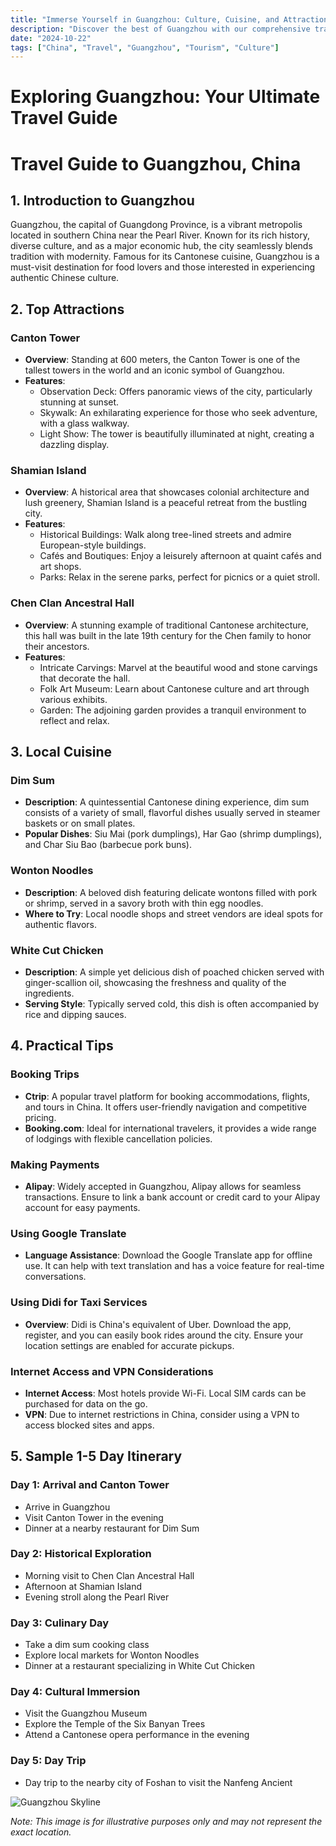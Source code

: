 ```yaml
---
title: "Immerse Yourself in Guangzhou: Culture, Cuisine, and Attractions"
description: "Discover the best of Guangzhou with our comprehensive travel guide. Explore top attractions, savor local cuisine, and get insider tips for an unforgettable Chinese adventure."
date: "2024-10-22"
tags: ["China", "Travel", "Guangzhou", "Tourism", "Culture"]
---
```


# Exploring Guangzhou: Your Ultimate Travel Guide

# Travel Guide to Guangzhou, China

## 1. Introduction to Guangzhou
Guangzhou, the capital of Guangdong Province, is a vibrant metropolis located in southern China near the Pearl River. Known for its rich history, diverse culture, and as a major economic hub, the city seamlessly blends tradition with modernity. Famous for its Cantonese cuisine, Guangzhou is a must-visit destination for food lovers and those interested in experiencing authentic Chinese culture.

## 2. Top Attractions

### Canton Tower
- **Overview**: Standing at 600 meters, the Canton Tower is one of the tallest towers in the world and an iconic symbol of Guangzhou.
- **Features**:
  - Observation Deck: Offers panoramic views of the city, particularly stunning at sunset.
  - Skywalk: An exhilarating experience for those who seek adventure, with a glass walkway.
  - Light Show: The tower is beautifully illuminated at night, creating a dazzling display.

### Shamian Island
- **Overview**: A historical area that showcases colonial architecture and lush greenery, Shamian Island is a peaceful retreat from the bustling city.
- **Features**:
  - Historical Buildings: Walk along tree-lined streets and admire European-style buildings.
  - Cafés and Boutiques: Enjoy a leisurely afternoon at quaint cafés and art shops.
  - Parks: Relax in the serene parks, perfect for picnics or a quiet stroll.

### Chen Clan Ancestral Hall
- **Overview**: A stunning example of traditional Cantonese architecture, this hall was built in the late 19th century for the Chen family to honor their ancestors.
- **Features**:
  - Intricate Carvings: Marvel at the beautiful wood and stone carvings that decorate the hall.
  - Folk Art Museum: Learn about Cantonese culture and art through various exhibits.
  - Garden: The adjoining garden provides a tranquil environment to reflect and relax.

## 3. Local Cuisine

### Dim Sum
- **Description**: A quintessential Cantonese dining experience, dim sum consists of a variety of small, flavorful dishes usually served in steamer baskets or on small plates.
- **Popular Dishes**: Siu Mai (pork dumplings), Har Gao (shrimp dumplings), and Char Siu Bao (barbecue pork buns).

### Wonton Noodles
- **Description**: A beloved dish featuring delicate wontons filled with pork or shrimp, served in a savory broth with thin egg noodles.
- **Where to Try**: Local noodle shops and street vendors are ideal spots for authentic flavors.

### White Cut Chicken
- **Description**: A simple yet delicious dish of poached chicken served with ginger-scallion oil, showcasing the freshness and quality of the ingredients.
- **Serving Style**: Typically served cold, this dish is often accompanied by rice and dipping sauces.

## 4. Practical Tips

### Booking Trips
- **Ctrip**: A popular travel platform for booking accommodations, flights, and tours in China. It offers user-friendly navigation and competitive pricing.
- **Booking.com**: Ideal for international travelers, it provides a wide range of lodgings with flexible cancellation policies.

### Making Payments
- **Alipay**: Widely accepted in Guangzhou, Alipay allows for seamless transactions. Ensure to link a bank account or credit card to your Alipay account for easy payments.

### Using Google Translate
- **Language Assistance**: Download the Google Translate app for offline use. It can help with text translation and has a voice feature for real-time conversations.

### Using Didi for Taxi Services
- **Overview**: Didi is China's equivalent of Uber. Download the app, register, and you can easily book rides around the city. Ensure your location settings are enabled for accurate pickups.

### Internet Access and VPN Considerations
- **Internet Access**: Most hotels provide Wi-Fi. Local SIM cards can be purchased for data on the go.
- **VPN**: Due to internet restrictions in China, consider using a VPN to access blocked sites and apps.

## 5. Sample 1-5 Day Itinerary

### Day 1: Arrival and Canton Tower
- Arrive in Guangzhou
- Visit Canton Tower in the evening
- Dinner at a nearby restaurant for Dim Sum

### Day 2: Historical Exploration
- Morning visit to Chen Clan Ancestral Hall
- Afternoon at Shamian Island
- Evening stroll along the Pearl River

### Day 3: Culinary Day
- Take a dim sum cooking class
- Explore local markets for Wonton Noodles
- Dinner at a restaurant specializing in White Cut Chicken

### Day 4: Cultural Immersion
- Visit the Guangzhou Museum
- Explore the Temple of the Six Banyan Trees
- Attend a Cantonese opera performance in the evening

### Day 5: Day Trip
- Day trip to the nearby city of Foshan to visit the Nanfeng Ancient

<img src="https://source.unsplash.com/1600x900/?Guangzhou,cityscape" alt="Guangzhou Skyline" loading="lazy">

*Note: This image is for illustrative purposes only and may not represent the exact location.*

